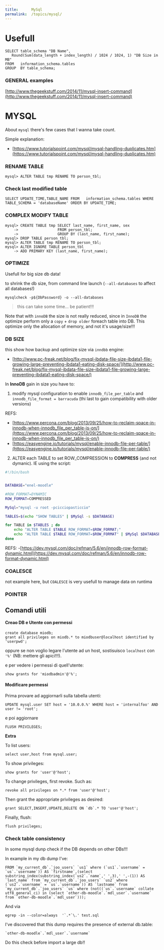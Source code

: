 ```yaml
---
title:      MySql
permalink:  /topics/mysql/
---
```


Usefull
=======


````
SELECT table_schema "DB Name", 
   Round(Sum(data_length + index_length) / 1024 / 1024, 1) "DB Size in MB" 
FROM   information_schema.tables 
GROUP  BY table_schema; 
````

### GENERAL examples

[http://www.thegeekstuff.com/2014/11/mysql-insert-command](http://www.thegeekstuff.com/2014/11/mysql-insert-command)


MYSQL
=====


About `mysql` there's few cases that I wanna take count.

Simple explanation:

- [https://www.tutorialspoint.com/mysql/mysql-handling-duplicates.htm](https://www.tutorialspoint.com/mysql/mysql-handling-duplicates.htm)



### RENAME TABLE
````
mysql> ALTER TABLE tmp RENAME TO person_tbl;
````

### Check last modified table

````
SELECT UPDATE_TIME,TABLE_NAME FROM   information_schema.tables WHERE  TABLE_SCHEMA = 'databaseName' ORDER BY UPDATE_TIME;
````


### COMPLEX MODIFY TABLE
````
mysql> CREATE TABLE tmp SELECT last_name, first_name, sex
    ->                  FROM person_tbl;
    ->                  GROUP BY (last_name, first_name);
mysql> DROP TABLE person_tbl;
mysql> ALTER TABLE tmp RENAME TO person_tbl;
mysql> ALTER IGNORE TABLE person_tbl
    -> ADD PRIMARY KEY (last_name, first_name);
````

### OPTIMIZE

Usefull for big size db data!

to shrink the db size, from command line launch (`--all-databases` to affect all databases!)

````
mysqlcheck -p${DbPassword} -o --all-databases
````
> this can take some time... be patient!!!


Note that with `innoDB` the size is not really reduced, since in `InnoDB` 
the optimize perform only a `copy` + `drop older` foreach table into DB. 
This optimize only the allocation of memory, and not it's usage/size!!!


### DB SIZE

this show how backup and optimize size via `inndbb` engine:

- [http://www.pc-freak.net/blog/fix-mysql-ibdata-file-size-ibdata1-file-growing-large-preventing-ibdata1-eating-disk-space/](http://www.pc-freak.net/blog/fix-mysql-ibdata-file-size-ibdata1-file-growing-large-preventing-ibdata1-eating-disk-space/)

In **InnoDB** gain in size you have to:

1. modify mysql configuration to enable `innodb_file_per_table` and `innodb_file_format = barracuda` (thi last to gain compatibility with older versions) 

REFS:
- [https://www.percona.com/blog/2013/09/25/how-to-reclaim-space-in-innodb-when-innodb_file_per_table-is-on/](https://www.percona.com/blog/2013/09/25/how-to-reclaim-space-in-innodb-when-innodb_file_per_table-is-on/)
- [https://easyengine.io/tutorials/mysql/enable-innodb-file-per-table/](https://easyengine.io/tutorials/mysql/enable-innodb-file-per-table/)

2. ALTER each TABLE to set ROW_COMPRESSION to **COMPRESS** (and not dymanic). IE using the script:

````bash
#!/bin/bash


DATABASE="enel-moodle"

#ROW_FORMAT=DYNAMIC
ROW_FORMAT=COMPRESSED

MySql="mysql -u root -pcicciopasticcio"

TABLES=$(echo "SHOW TABLES" | $MySql -s $DATABASE)

for TABLE in $TABLES ; do
    echo "ALTER TABLE $TABLE ROW_FORMAT=$ROW_FORMAT;"
    echo "ALTER TABLE $TABLE ROW_FORMAT=$ROW_FORMAT" | $MySql $DATABASE
done
````


REFS:
-[https://dev.mysql.com/doc/refman/5.6/en/innodb-row-format-dynamic.html](https://dev.mysql.com/doc/refman/5.6/en/innodb-row-format-dynamic.html)
 

### COALESCE

not example here, but `COALESCE` is very usefull to manage data on runtima


### POINTER


Comandi utili
-------------

#### Creao DB e Utente con permessi

 ````
create database miodb;
grant all privileges on miodb.* to miodbuser@localhost identified by 'userpwd';
````

oppure se non voglio legare l'utente ad un host, sostisuisco `localhost` con `'%'` (NB: mettere gli apici!!!).

e per vedere i permessi di quell'utente:

````
show grants for 'miodbadmin'@'%';
````


#### Modificare permessi

Prima provare ad aggiornarli sulla tabella utenti:

````
UPDATE mysql.user SET host = '10.0.0.%' WHERE host = 'internalfoo' AND user != 'root';
````
e poi aggiornare

````
FLUSH PRIVILEGES;
````

**Extra**

To list users:

````
select user,host from mysql.user;
````
To show privileges:

````
show grants for 'user'@'host';
````
To change privileges, first revoke. Such as:

````
revoke all privileges on *.* from 'user'@'host';
````
Then grant the appropriate privileges as desired:

````
grant SELECT,INSERT,UPDATE,DELETE ON `db`.* TO 'user'@'host';
````
Finally, flush:

````
flush privileges;
````


### Check table consistency

In some mysql dunp check if the DB depends on other DBs!!!

In example in my db dump I've:


````
FROM `my_current_db`.`joo_users` `us1` where (`us1`.`username` = `us`.`username`)) AS `firstname`,(select substring_index(substring_index(`us2`.`name`,' ',3),' ',-(1)) AS `last_name` from `my_current_db`.`joo_users` `us2` where (`us2`.`username` = `us`.`username`)) AS `lastname` from `my_current_db`.`joo_users` `us` where (not((`us`.`username` collate utf8_general_ci) in (select `other-db-moodle`.`mdl_user`.`username` from `other-db-moodle`.`mdl_user`)));

````

And via 
````
egrep -in --color=always  '`.*`\.' test.sql 
````

I've discovered that this dump requires the presence of external db.table:

```
`other-db-moodle`.`mdl_user`.`username`
````

Do this check before import a large db!!